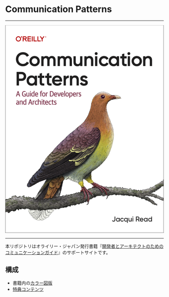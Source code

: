 # Communication Patterns

---

![表紙](assets/compatcover.png)

---

本リポジトリはオライリー・ジャパン発行書籍『[開発者とアーキテクトのためのコミュニケーションガイド](https://www.oreilly.co.jp/books/9784814401055)』のサポートサイトです。

## 構成

- 書籍内の[カラー図版](figures.md)
- [特典コンテンツ](freebies.md)

<!-- ## 正誤表 -->

<!-- 本書の正誤情報は以下のページで公開しています。 -->

<!-- https://github.com/oreilly-japan/designing-ml-systems-ja/wiki/errata -->

<!-- 本ページに掲載されていない誤植など間違いを見つけた方は、[japan＠oreilly.co.jp](<mailto:japan＠oreilly.co.jp>)までお知らせください。 -->
